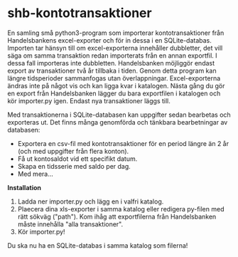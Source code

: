 # shb-kontotransaktioner

En samling små python3-program som importerar kontotransaktioner från Handelsbankens excel-exporter och för in dessa i en SQLite-databas. Importen tar hänsyn till om excel-exporterna innehåller dubbletter, det vill säga om samma transaktion redan importerats från en annan exportfil. I dessa fall importeras inte dubbletten. Handelsbanken möjliggör endast export av transaktioner två år tillbaka i tiden. Genom detta program kan längre tidsperioder sammanfogas utan överlappningar. Excel-exporterna ändras inte på något vis och kan ligga kvar i katalogen. Nästa gång du gör en export från Handelsbanken lägger du bara exportfilen i katalogen och kör importer.py igen. Endast nya transaktioner läggs till.

Med transaktionerna i SQLite-databasen kan uppgifter sedan bearbetas och exporteras ut. Det finns många genomförda och tänkbara bearbetningar av databasen:

 - Exportera en csv-fil med kontotransaktioner för en period längre än 2 år (och med uppgifter från flera konton).
 - Få ut kontosaldot vid ett specifikt datum.
 - Skapa en tidsserie med saldo per dag.
 - Med mera...

**Installation**

1. Ladda ner importer.py och lägg en i valfri katalog.
2. Plaecera dina xls-exporter i samma katalog eller redigera py-filen med rätt sökväg ("path"). Kom ihåg att exportfilerna från Handelsbanken måste innehålla "alla transaktioner". 
3. Kör importer.py!

Du ska nu ha en SQLite-databas i samma katalog som filerna!
